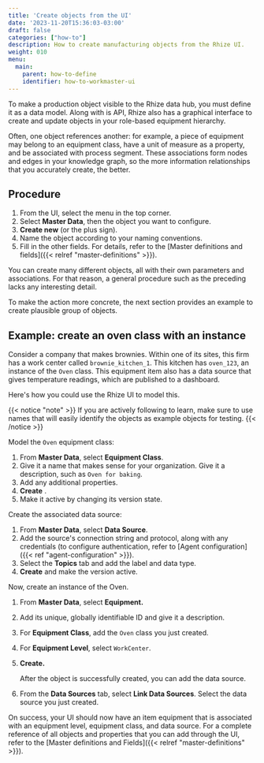 ```yaml
---
title: 'Create objects from the UI'
date: '2023-11-20T15:36:03-03:00'
draft: false
categories: ["how-to"]
description: How to create manufacturing objects from the Rhize UI.
weight: 010
menu:
  main:
    parent: how-to-define
    identifier: how-to-workmaster-ui
---
```


To make a production object visible to the Rhize data hub, you must define it as a data model.
Along with is API, Rhize also has a graphical interface to create and update objects in your role-based equipment hierarchy.

Often, one object references another: for example, a piece of equipment may belong to an equipment class, have a unit of measure as a property, and be associated with process segment.
These associations form nodes and edges in your knowledge graph, so the more information relationships that you accurately create, the better.

## Procedure

1. From the UI, select the menu in the top corner.
1. Select **Master Data**, then the object you want to configure.
1. **Create new** (or the plus sign).
1. Name the object according to your naming conventions.
1. Fill in the other fields. For details, refer to the [Master definitions and fields]({{< relref "master-definitions" >}}).

You can create many different objects, all with their own parameters and associations.
For that reason, a general procedure such as the preceding lacks any interesting detail.

To make the action more concrete,
the next section provides an example to create plausible group of objects.

## Example: create an oven class with an instance

Consider a company that makes brownies.
Within one of its sites, this firm has a work center called `brownie_kitchen_1`.
This kitchen has `oven_123`, an instance of the `Oven` class.
This equipment item also has a data source that gives temperature readings, which are published to a dashboard.

Here's how you could use the Rhize UI to model this.

{{< notice "note" >}} 
If you are actively following to learn, make sure to use names that will easily identify the objects as example objects for testing.
{{< /notice >}}

Model the `Oven` equipment class:
1. From **Master Data**, select **Equipment Class**.
1. Give it a name that makes sense for your organization. Give it a description, such as `Oven for baking`.
1. Add any additional properties.
1. **Create** .
1. Make it active by changing its version state.

Create the associated data source:
1. From **Master Data**, select **Data Source**.
1. Add the source's connection string and protocol, along with any credentials (to configure authentication, refer to [Agent configuration]({{< ref "agent-configuration" >}}).
1. Select the **Topics** tab and add the label and data type.
1. **Create** and make the version active.

Now, create an instance of the Oven.

1. From **Master Data**, select **Equipment.**
1. Add its unique, globally identifiable ID and give it a description.
1. For **Equipment Class**, add the `Oven` class you just created.
1. For **Equipment Level**, select `WorkCenter`.
1. **Create.** 

   After the object is successfully created, you can add the data source.
1. From the **Data Sources** tab, select **Link Data Sources**. Select the data source you just created.

On success, your UI should now have an item equipment that is associated with an equipment level, equipment class, and data source.
For a complete reference of all objects and properties that you can add through the UI, refer to the [Master definitions and Fields]({{< relref "master-definitions" >}}).

